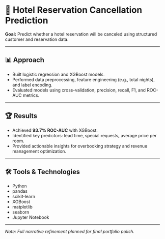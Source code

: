 # 🏨 Hotel Reservation Cancellation Prediction

**Goal:** Predict whether a hotel reservation will be canceled using structured customer and reservation data.

---

## 📊 Approach
- Built logistic regression and XGBoost models.
- Performed data preprocessing, feature engineering (e.g., total nights), and label encoding.
- Evaluated models using cross-validation, precision, recall, F1, and ROC-AUC metrics.

---

## 🏆 Results
- Achieved **93.7% ROC-AUC** with XGBoost.
- Identified key predictors: lead time, special requests, average price per room.
- Provided actionable insights for overbooking strategy and revenue management optimization.

---

## 🛠️ Tools & Technologies
- Python
- pandas
- scikit-learn
- XGBoost
- matplotlib
- seaborn
- Jupyter Notebook

---

*Note: Full narrative refinement planned for final portfolio polish.*

